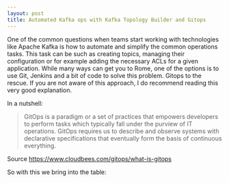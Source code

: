 ```yaml
---
layout: post
title: Automated Kafka ops with Kafka Topology Builder and Gitops
---
```


One of the common questions when teams start working with technologies like Apache Kafka is how to automate and simplify the common operations tasks. This task can be such as creating topics, managing their configuration or for example adding the necessary ACLs for a given application.
While many ways can get you to Rome, one of the options is to use Git, Jenkins and a bit of code to solve this problem. Gitops to the rescue.
If you are not aware of this approach, I do recommend reading this very good explanation.

In a nutshell:

>GitOps is a paradigm or a set of practices that empowers developers to perform tasks which typically fall under the purview of IT operations. GitOps requires us to describe and observe systems with declarative specifications that eventually form the basis of continuous everything.

Source https://www.cloudbees.com/gitops/what-is-gitops

So with this we bring into the table:
